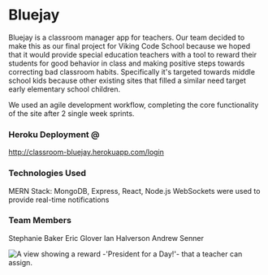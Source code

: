 # Bluejay
Bluejay is a classroom manager app for teachers. Our team decided to make this as our final project for Viking Code School because we hoped that it would provide special education teachers with a tool to reward their students for good behavior in class and making positive steps towards correcting bad classroom habits. Specifically it's targeted towards middle school kids because other existing sites that filled a similar need target early elementary school children. 

We used an agile development workflow, completing the core functionality of the site after 2 single week sprints. 

### Heroku Deployment @
http://classroom-bluejay.herokuapp.com/login

### Technologies Used
MERN Stack: MongoDB, Express, React, Node.js
WebSockets were used to provide real-time notifications

### Team Members
Stephanie Baker
Eric Glover
Ian Halverson
Andrew Senner 

![A view showing a reward -'President for a Day!'- that a teacher can assign.](http://www.ericglover.me/assets/images/projects/Bluejay/rewardsView2.png "The teacher's view of the app.")
